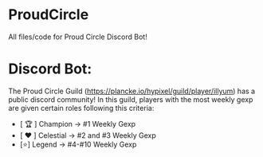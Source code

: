 # ProudCircle
All files/code for Proud Circle Discord Bot!

# Discord Bot:
The Proud Circle Guild (https://plancke.io/hypixel/guild/player/illyum) has a public discord community! In this guild, players with the most weekly gexp are given certain roles following this criteria:

- [ 🏆 ] Champion -> #1 Weekly Gexp
- [ ❤️ ] Celestial -> #2 and #3 Weekly Gexp
- [⭐] Legend -> #4-#10 Weekly Gexp
